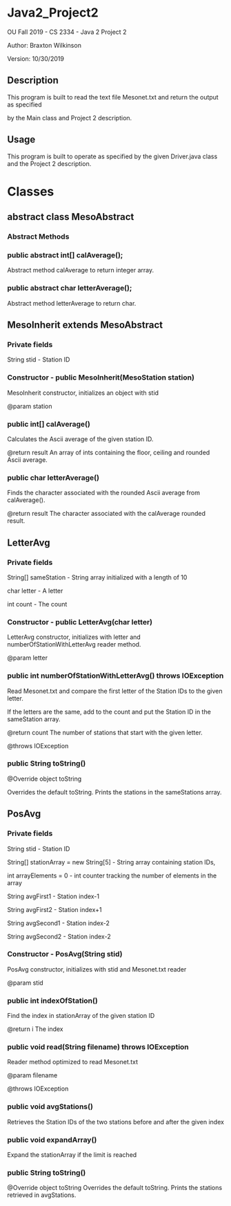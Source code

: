 # Java2_Project2
OU Fall 2019 - CS 2334 - Java 2 Project 2

Author: Braxton Wilkinson

Version: 10/30/2019
## Description
This program is built to read the text file Mesonet.txt and return the output as specified 

by the Main class and Project 2 description. 

## Usage
This program is built to operate as specified by the given Driver.java class and the Project 2 description.

# Classes

## abstract class MesoAbstract
### Abstract Methods
### public abstract int[] calAverage();
Abstract method calAverage to return integer array.

### public abstract char letterAverage();
Abstract method letterAverage to return char.

## MesoInherit extends MesoAbstract
### Private fields
String stid - Station ID

### Constructor - public MesoInherit(MesoStation station)
MesoInherit constructor, initializes an object with stid 

@param station

### public int[] calAverage()
Calculates the Ascii average of the given station ID.

@return result An array of ints containing the floor, ceiling and rounded Ascii average.

### public char letterAverage()
Finds the character associated with the rounded Ascii average from calAverage().

@return result The character associated with the calAverage rounded result.

## LetterAvg
### Private fields
String[] sameStation - String array initialized with a length of 10

char letter - A letter

int count - The count

### Constructor - public LetterAvg(char letter)
LetterAvg constructor, initializes with letter and numberOfStationWithLetterAvg reader method.

@param letter

### public int numberOfStationWithLetterAvg() throws IOException
Read Mesonet.txt and compare the first letter of the Station IDs to the given letter. 

If the letters are the same, add to the count and put the Station ID in the sameStation array.

@return count The number of stations that start with the given letter.

@throws IOException

### public String toString()
@Override object toString

Overrides the default toString. Prints the stations in the sameStations array.

## PosAvg
### Private fields
String stid - Station ID

String[] stationArray = new String[5] - String array containing station IDs, 

int arrayElements = 0 - int counter tracking the number of elements in the array

String avgFirst1 - Station index-1

String avgFirst2 - Station index+1

String avgSecond1 - Station index-2

String avgSecond2 - Station index-2

### Constructor - PosAvg(String stid)
PosAvg constructor, initializes with stid and Mesonet.txt reader

@param stid

### public int indexOfStation()
Find the index in stationArray of the given station ID

@return i The index

### public void read(String filename) throws IOException
Reader method optimized to read Mesonet.txt

@param filename

@throws IOException

### public void avgStations()
Retrieves the Station IDs of the two stations before and after the given index

### public void expandArray()
Expand the stationArray if the limit is reached

### public String toString()
@Override object toString
Overrides the default toString. Prints the stations retrieved in avgStations.
